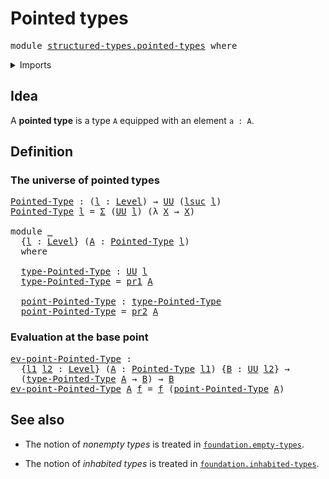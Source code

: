 # Pointed types

<pre class="Agda"><a id="26" class="Keyword">module</a> <a id="33" href="structured-types.pointed-types.html" class="Module">structured-types.pointed-types</a> <a id="64" class="Keyword">where</a>
</pre>
<details><summary>Imports</summary>

<pre class="Agda"><a id="120" class="Keyword">open</a> <a id="125" class="Keyword">import</a> <a id="132" href="foundation.dependent-pair-types.html" class="Module">foundation.dependent-pair-types</a>
<a id="164" class="Keyword">open</a> <a id="169" class="Keyword">import</a> <a id="176" href="foundation.universe-levels.html" class="Module">foundation.universe-levels</a>
</pre>
</details>

## Idea

A **pointed type** is a type `A` equipped with an element `a : A`.

## Definition

### The universe of pointed types

<pre class="Agda"><a id="Pointed-Type"></a><a id="355" href="structured-types.pointed-types.html#355" class="Function">Pointed-Type</a> <a id="368" class="Symbol">:</a> <a id="370" class="Symbol">(</a><a id="371" href="structured-types.pointed-types.html#371" class="Bound">l</a> <a id="373" class="Symbol">:</a> <a id="375" href="Agda.Primitive.html#591" class="Postulate">Level</a><a id="380" class="Symbol">)</a> <a id="382" class="Symbol">→</a> <a id="384" href="Agda.Primitive.html#320" class="Primitive">UU</a> <a id="387" class="Symbol">(</a><a id="388" href="Agda.Primitive.html#774" class="Primitive">lsuc</a> <a id="393" href="structured-types.pointed-types.html#371" class="Bound">l</a><a id="394" class="Symbol">)</a>
<a id="396" href="structured-types.pointed-types.html#355" class="Function">Pointed-Type</a> <a id="409" href="structured-types.pointed-types.html#409" class="Bound">l</a> <a id="411" class="Symbol">=</a> <a id="413" href="foundation.dependent-pair-types.html#505" class="Record">Σ</a> <a id="415" class="Symbol">(</a><a id="416" href="Agda.Primitive.html#320" class="Primitive">UU</a> <a id="419" href="structured-types.pointed-types.html#409" class="Bound">l</a><a id="420" class="Symbol">)</a> <a id="422" class="Symbol">(λ</a> <a id="425" href="structured-types.pointed-types.html#425" class="Bound">X</a> <a id="427" class="Symbol">→</a> <a id="429" href="structured-types.pointed-types.html#425" class="Bound">X</a><a id="430" class="Symbol">)</a>

<a id="433" class="Keyword">module</a> <a id="440" href="structured-types.pointed-types.html#440" class="Module">_</a>
  <a id="444" class="Symbol">{</a><a id="445" href="structured-types.pointed-types.html#445" class="Bound">l</a> <a id="447" class="Symbol">:</a> <a id="449" href="Agda.Primitive.html#591" class="Postulate">Level</a><a id="454" class="Symbol">}</a> <a id="456" class="Symbol">(</a><a id="457" href="structured-types.pointed-types.html#457" class="Bound">A</a> <a id="459" class="Symbol">:</a> <a id="461" href="structured-types.pointed-types.html#355" class="Function">Pointed-Type</a> <a id="474" href="structured-types.pointed-types.html#445" class="Bound">l</a><a id="475" class="Symbol">)</a>
  <a id="479" class="Keyword">where</a>

  <a id="488" href="structured-types.pointed-types.html#488" class="Function">type-Pointed-Type</a> <a id="506" class="Symbol">:</a> <a id="508" href="Agda.Primitive.html#320" class="Primitive">UU</a> <a id="511" href="structured-types.pointed-types.html#445" class="Bound">l</a>
  <a id="515" href="structured-types.pointed-types.html#488" class="Function">type-Pointed-Type</a> <a id="533" class="Symbol">=</a> <a id="535" href="foundation.dependent-pair-types.html#603" class="Field">pr1</a> <a id="539" href="structured-types.pointed-types.html#457" class="Bound">A</a>

  <a id="544" href="structured-types.pointed-types.html#544" class="Function">point-Pointed-Type</a> <a id="563" class="Symbol">:</a> <a id="565" href="structured-types.pointed-types.html#488" class="Function">type-Pointed-Type</a>
  <a id="585" href="structured-types.pointed-types.html#544" class="Function">point-Pointed-Type</a> <a id="604" class="Symbol">=</a> <a id="606" href="foundation.dependent-pair-types.html#615" class="Field">pr2</a> <a id="610" href="structured-types.pointed-types.html#457" class="Bound">A</a>
</pre>
### Evaluation at the base point

<pre class="Agda"><a id="ev-point-Pointed-Type"></a><a id="659" href="structured-types.pointed-types.html#659" class="Function">ev-point-Pointed-Type</a> <a id="681" class="Symbol">:</a>
  <a id="685" class="Symbol">{</a><a id="686" href="structured-types.pointed-types.html#686" class="Bound">l1</a> <a id="689" href="structured-types.pointed-types.html#689" class="Bound">l2</a> <a id="692" class="Symbol">:</a> <a id="694" href="Agda.Primitive.html#591" class="Postulate">Level</a><a id="699" class="Symbol">}</a> <a id="701" class="Symbol">(</a><a id="702" href="structured-types.pointed-types.html#702" class="Bound">A</a> <a id="704" class="Symbol">:</a> <a id="706" href="structured-types.pointed-types.html#355" class="Function">Pointed-Type</a> <a id="719" href="structured-types.pointed-types.html#686" class="Bound">l1</a><a id="721" class="Symbol">)</a> <a id="723" class="Symbol">{</a><a id="724" href="structured-types.pointed-types.html#724" class="Bound">B</a> <a id="726" class="Symbol">:</a> <a id="728" href="Agda.Primitive.html#320" class="Primitive">UU</a> <a id="731" href="structured-types.pointed-types.html#689" class="Bound">l2</a><a id="733" class="Symbol">}</a> <a id="735" class="Symbol">→</a>
  <a id="739" class="Symbol">(</a><a id="740" href="structured-types.pointed-types.html#488" class="Function">type-Pointed-Type</a> <a id="758" href="structured-types.pointed-types.html#702" class="Bound">A</a> <a id="760" class="Symbol">→</a> <a id="762" href="structured-types.pointed-types.html#724" class="Bound">B</a><a id="763" class="Symbol">)</a> <a id="765" class="Symbol">→</a> <a id="767" href="structured-types.pointed-types.html#724" class="Bound">B</a>
<a id="769" href="structured-types.pointed-types.html#659" class="Function">ev-point-Pointed-Type</a> <a id="791" href="structured-types.pointed-types.html#791" class="Bound">A</a> <a id="793" href="structured-types.pointed-types.html#793" class="Bound">f</a> <a id="795" class="Symbol">=</a> <a id="797" href="structured-types.pointed-types.html#793" class="Bound">f</a> <a id="799" class="Symbol">(</a><a id="800" href="structured-types.pointed-types.html#544" class="Function">point-Pointed-Type</a> <a id="819" href="structured-types.pointed-types.html#791" class="Bound">A</a><a id="820" class="Symbol">)</a>
</pre>
## See also

- The notion of _nonempty types_ is treated in
  [`foundation.empty-types`](foundation.empty-types.md).

- The notion of _inhabited types_ is treated in
  [`foundation.inhabited-types`](foundation.inhabited-types.md).

